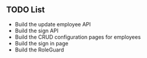 ## TODO List
* Build the update employee API 
* Build the sign API
* Build the CRUD configuration pages for employees
* Build the sign in page
* Build the RoleGuard 


